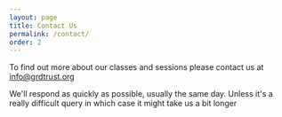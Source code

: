 ```yaml
---
layout: page
title: Contact Us
permalink: /contact/
order: 2
---
```


To find out more about our classes and sessions please contact us at [info@grdtrust.org](info@grdtrust.org?subject=via%20website)

We'll respond as quickly as possible, usually the same day.  Unless it's a really difficult query in which case it might take us a bit longer